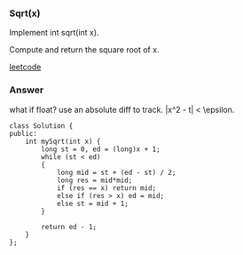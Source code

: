 ### Sqrt(x)

Implement int sqrt(int x).

Compute and return the square root of x.

[leetcode](https://leetcode.com/problems/sqrtx/description/)

### Answer 
what if float? use an absolute diff to track. |x^2 - t| < \epsilon. 

	class Solution {
	public:
	    int mySqrt(int x) {
	        long st = 0, ed = (long)x + 1;
	        while (st < ed)
	        {
	            long mid = st + (ed - st) / 2;
	            long res = mid*mid;
	            if (res == x) return mid;
	            else if (res > x) ed = mid;
	            else st = mid + 1;
	        }
	        
	        return ed - 1;
	    }
	};